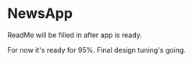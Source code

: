 # NewsApp

ReadMe will be filled in after app is ready.

For now it's ready for 95%. Final design tuning's going.
